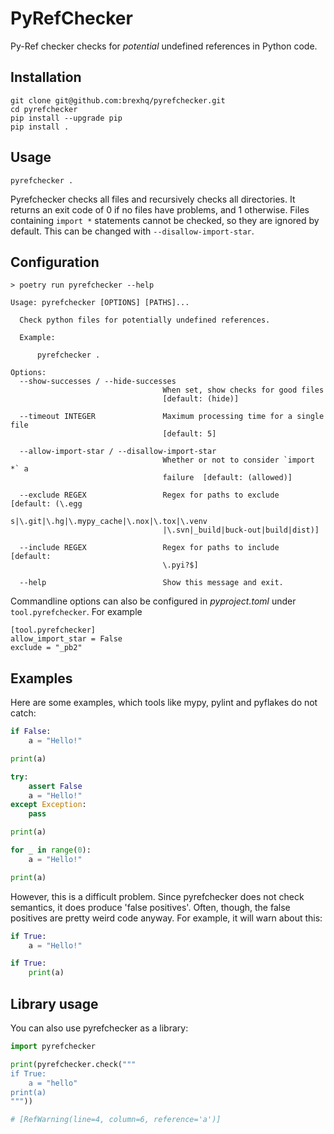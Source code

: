 # PyRefChecker

Py-Ref checker checks for _potential_ undefined references in Python code.

## Installation

```
git clone git@github.com:brexhq/pyrefchecker.git
cd pyrefchecker
pip install --upgrade pip
pip install .
```

## Usage

```
pyrefchecker .
```

Pyrefchecker checks all files and recursively checks all directories. It returns an exit code of 0 if no files have problems, and 1 otherwise.
Files containing `import *` statements cannot be checked, so they are ignored by default. This can be changed with `--disallow-import-star`.

## Configuration

```
> poetry run pyrefchecker --help

Usage: pyrefchecker [OPTIONS] [PATHS]...

  Check python files for potentially undefined references.

  Example:

      pyrefchecker .

Options:
  --show-successes / --hide-successes
                                  When set, show checks for good files
                                  [default: (hide)]

  --timeout INTEGER               Maximum processing time for a single file
                                  [default: 5]

  --allow-import-star / --disallow-import-star
                                  Whether or not to consider `import *` a
                                  failure  [default: (allowed)]

  --exclude REGEX                 Regex for paths to exclude  [default: (\.egg
                                  s|\.git|\.hg|\.mypy_cache|\.nox|\.tox|\.venv
                                  |\.svn|_build|buck-out|build|dist)]

  --include REGEX                 Regex for paths to include  [default:
                                  \.pyi?$]

  --help                          Show this message and exit.
```

Commandline options can also be configured in _pyproject.toml_ under `tool.pyrefchecker`. For example

```
[tool.pyrefchecker]
allow_import_star = False
exclude = "_pb2"
```

## Examples

Here are some examples, which tools like mypy, pylint and pyflakes do not catch:

```py
if False:
    a = "Hello!"

print(a)
```

```py
try:
    assert False
    a = "Hello!"
except Exception:
    pass

print(a)
```

```py
for _ in range(0):
    a = "Hello!"

print(a)
```

However, this is a difficult problem. Since pyrefchecker does not check semantics, it does produce 'false positives'. Often, though,
the false positives are pretty weird code anyway. For example, it will warn about this:


```py
if True:
    a = "Hello!"

if True:
    print(a) 
```

## Library usage

You can also use pyrefchecker as a library:

```py
import pyrefchecker

print(pyrefchecker.check("""
if True:
    a = "hello"
print(a)
"""))

# [RefWarning(line=4, column=6, reference='a')]
```
